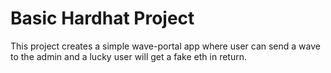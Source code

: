 # Basic  Hardhat Project

This project creates a simple wave-portal app where user can send a wave to the admin and a lucky user will get a fake eth in return.
